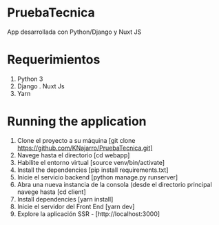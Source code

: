 
# PruebaTecnica

App desarrollada con Python/Django y Nuxt JS

# Requerimientos
1. Python 3
2. Django
. Nuxt Js
3. Yarn

# Running the application
1. Clone el proyecto a su máquina [git clone https://github.com/KNajarro/PruebaTecnica.git]
2. Navege hasta el directorio  [cd webapp]
3. Habilite el entorno virtual [source venv/bin/activate]
4. Install the dependencies [pip install requirements.txt]
5. Inicie el servicio backend [python manage.py runserver]
6. Abra una nueva instancia de la consola (desde el directorio principal navege hasta [cd client]
7. Install dependencies [yarn install]
8. Inicie el servidor del Front End [yarn dev]
9. Explore la aplicación SSR - [http://localhost:3000]

